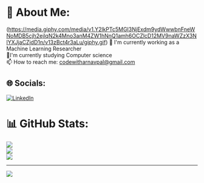 # 💫 About Me:
(https://media.giphy.com/media/v1.Y2lkPTc5MGI3NjExdm9ydWwwbnFneWNoMDB5cjh2ejlqN2k4Mno3anM4ZW1hNnQ1amh6OCZlcD12MV9naWZzX3NlYXJjaCZjdD1n/v13zBct4r3aLu/giphy.gif)
🔭 I'm currently working as a Machine Learning Researcher<br>🌱I'm currently studying Computer science <br>📫 How to reach me: codewitharnavpal@gmail.com


## 🌐 Socials:
[![LinkedIn](https://img.shields.io/badge/LinkedIn-%230077B5.svg?logo=linkedin&logoColor=white)](https://linkedin.com/in/https://www.linkedin.com/in/arnav-pal-331218225/) 


# 📊 GitHub Stats:
![](https://github-readme-stats.vercel.app/api?username=m1000t&theme=dark&hide_border=false&include_all_commits=true&count_private=true)<br/>
![](https://nirzak-streak-stats.vercel.app/?user=m1000t&theme=dark&hide_border=false)<br/>
![](https://github-readme-stats.vercel.app/api/top-langs/?username=m1000t&theme=dark&hide_border=false&include_all_commits=true&count_private=true&layout=compact)


---
[![](https://visitcount.itsvg.in/api?id=m1000t&icon=0&color=0)](https://visitcount.itsvg.in)

<!-- Proudly created with GPRM ( https://gprm.itsvg.in ) -->
